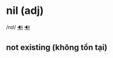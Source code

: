# nil (adj)

/nɪl/ [🔊](https://www.oxfordlearnersdictionaries.com/media/english/uk_pron/n/nil/nil__/nil__gb_1.mp3) [🔊](https://www.oxfordlearnersdictionaries.com/media/english/us_pron/n/nil/nil__/nil__us_1.mp3)

## not existing (không tồn tại)